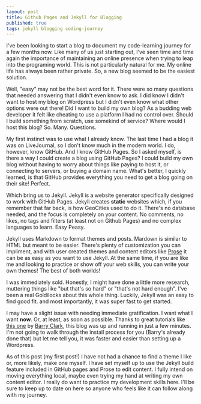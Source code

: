 ```yaml
---
layout: post
title: Github Pages and Jekyll for Blogging
published: true
tags: jekyll blogging coding-journey
---
```

I've been looking to start a blog to document my code-learning journey for a few months now. Like many of us just starting out, I've seen time and time again the importance of maintaining an online presence when trying to leap into the programing world. This is not particularly natural for me. My online life has always been rather private. So, a new blog seemed to be the easiest solution.  

<!-- more -->

Well, "easy" may not be the best word for it. There were so many questions that needed answering that I didn't even know to ask. I did know I didn't want to host my blog on Wordpress but I didn't even know what other options were out there! Did I want to build my own blog? As a budding web developer it felt like cheating to use a platform I had no control over. Should I build something from scratch, use somekind of service? Where would I host this blog? So. Many. Questions.

My first instinct was to use what I already know. The last time I had a blog it was on LiveJournal, so I don't know much in the modern world. I do, however, know GitHub. And I know GitHub Pages. So I asked myself, is there a way I could create a blog using GitHub Pages? I could build my own blog without having to worry about things like paying to host it, or connecting to servers, or buying a domain name. What's better, I quickly learned, is that GitHub provides everything you need to get a blog going on their site! Perfect.

Which bring us to Jekyll. Jekyll is a website generator specifically designed to work with GitHub Pages. Jekyll creates __static__ websites which, if you remember that far back, is how GeoCities used to do it. There's no database needed, and the focus is completely on your content. No comments, no likes, no tags and filters (at least not on Github Pages) and no complex languages to learn. Easy Peasy.

Jekyll uses Markdown to format themes and posts. Mardown is similar to HTML but meant to be easier. There's plenty of customization you can impliment, and with user created themes and content editors like [Prose](https://prose.io) it can be as easy as you want to use Jekyll. At the same time, if you are like me and looking to practice or show off your web skills, you can write your own themes! The best of both worlds!

I was immediately sold. Honestly, I might have done a little more research, muttering things like "but that's so hard" or "that's not hard enough". I've been a real Goldilocks about this whole thing. Luckily, Jekyll was an easy to find good fit. and most importantly, it was super fast to get started.

I may have a slight issue with needing immediate gratification. I want what I want __now__. Or, at least, as soon as possible. Thanks to great tutorials like [this one](https://www.smashingmagazine.com/2014/08/build-blog-jekyll-github-pages/) by [Barry Clark](http://www.barryclark.co/), this blog was up and running in just a few minutes. I'm not going to walk through the install process for you (Barry's already done that) but let me tell you, it was faster and easier than setting up a Wordpress. 

As of this post (my first post!) I have not had a chance to find a theme I like or, more likely, make one myself. I have set myself up to use the Jekyll build feature included in GitHub pages and Prose to edit content. I fully intend on moving everything local, maybe even trying my hand at writing my own content editor. I really do want to practice my development skills here. I'll be sure to keep up to date on here so anyone who feels like it can follow along with my journey.
